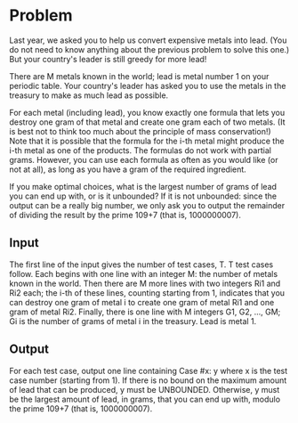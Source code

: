 # Problem

Last year, we asked you to help us convert expensive metals into lead. (You do not need to know anything about the previous problem to solve this one.) But your country's leader is still greedy for more lead!

There are M metals known in the world; lead is metal number 1 on your periodic table. Your country's leader has asked you to use the metals in the treasury to make as much lead as possible.

For each metal (including lead), you know exactly one formula that lets you destroy one gram of that metal and create one gram each of two metals. (It is best not to think too much about the principle of mass conservation!) Note that it is possible that the formula for the i-th metal might produce the i-th metal as one of the products. The formulas do not work with partial grams. However, you can use each formula as often as you would like (or not at all), as long as you have a gram of the required ingredient.

If you make optimal choices, what is the largest number of grams of lead you can end up with, or is it unbounded? If it is not unbounded: since the output can be a really big number, we only ask you to output the remainder of dividing the result by the prime 109+7 (that is, 1000000007).

## Input

The first line of the input gives the number of test cases, T. T test cases follow. Each begins with one line with an integer M: the number of metals known in the world. Then there are M more lines with two integers Ri1 and Ri2 each; the i-th of these lines, counting starting from 1, indicates that you can destroy one gram of metal i to create one gram of metal Ri1 and one gram of metal Ri2. Finally, there is one line with M integers G1, G2, ..., GM; Gi is the number of grams of metal i in the treasury. Lead is metal 1.

## Output

For each test case, output one line containing Case #x: y where x is the test case number (starting from 1). If there is no bound on the maximum amount of lead that can be produced, y must be UNBOUNDED. Otherwise, y must be the largest amount of lead, in grams, that you can end up with, modulo the prime 109+7 (that is, 1000000007).

